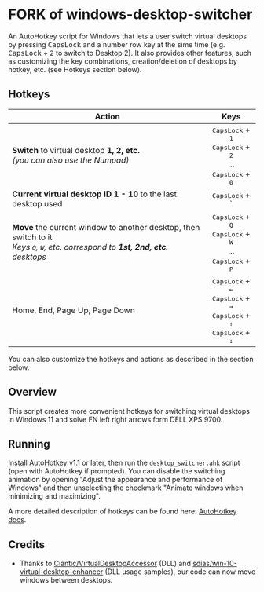 # FORK of windows-desktop-switcher
An AutoHotkey script for Windows that lets a user switch virtual desktops by pressing <kbd>CapsLock</kbd> and a number row key at the sime time (e.g. <kbd>CapsLock</kbd> + <kbd>2</kbd> to switch to Desktop 2). It also provides other features, such as customizing the key combinations, creation/deletion of desktops by hotkey, etc. (see Hotkeys section below).

## Hotkeys

Action | Keys 
--- | :-:
**Switch** to virtual desktop **1, 2, etc.**<br>*(you can also use the Numpad)*|<kbd>CapsLock</kbd> + <kbd>1</kbd><br><kbd>CapsLock</kbd> + <kbd>2</kbd><br>...<br><kbd>CapsLock</kbd> + <kbd>0</kbd>
**Current virtual desktop ID 1 - 10** to the last desktop used|<kbd>CapsLock</kbd> + <kbd>`</kbd>
**Move** the current window to another desktop, then switch to it<br>*Keys <kbd>Q</kbd>, <kbd>W</kbd>, etc. correspond to **1st, 2nd, etc.** desktops*|<kbd>CapsLock</kbd> + <kbd>Q</kbd><br><kbd>CapsLock</kbd> + <kbd>W</kbd><br>...<br><kbd>CapsLock</kbd> + <kbd>P</kbd>
Home, End, Page Up, Page Down |<kbd>CapsLock</kbd> + <kbd>←</kbd><br><kbd>CapsLock</kbd> + <kbd>→</kbd><br><kbd>CapsLock</kbd> + <kbd>↑</kbd><br><kbd>CapsLock</kbd> + <kbd>↓</kbd>

You can also customize the hotkeys and actions as described in the section below.

## Overview
This script creates more convenient hotkeys for switching virtual desktops in Windows 11 and solve FN left right arrows form DELL XPS 9700.

## Running
[Install AutoHotkey](https://autohotkey.com/download/) v1.1 or later, then run the `desktop_switcher.ahk` script (open with AutoHotkey if prompted). You can disable the switching animation by opening "Adjust the appearance and performance of Windows" and then unselecting the checkmark "Animate windows when minimizing and maximizing".

A more detailed description of hotkeys can be found here: [AutoHotkey docs](https://autohotkey.com/docs/Hotkeys.htm).<br>

## Credits

- Thanks to [Ciantic/VirtualDesktopAccessor](https://github.com/Ciantic/VirtualDesktopAccessor) (DLL) and [sdias/win-10-virtual-desktop-enhancer](https://github.com/sdias/win-10-virtual-desktop-enhancer) (DLL usage samples), our code can now move windows between desktops.
